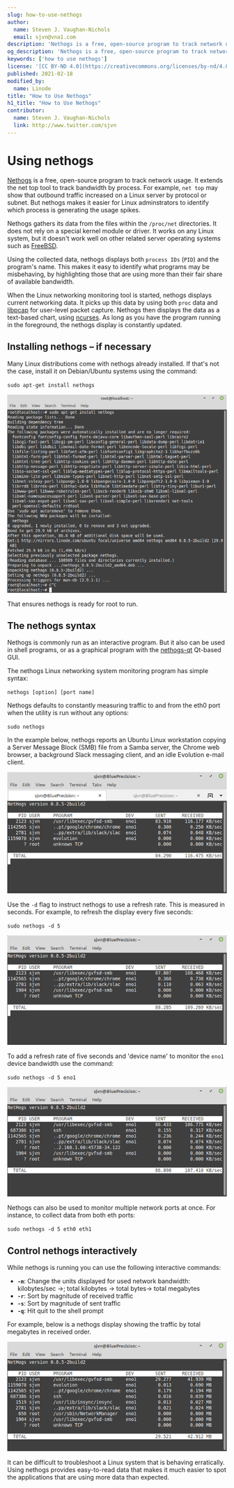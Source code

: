 ```yaml
---
slug: how-to-use-nethogs
author:
  name: Steven J. Vaughan-Nichols
  email: sjvn@vna1.com
description: 'Nethogs is a free, open-source program to track network usage. It extends the net top tool to track bandwidth by process. Here&#39;s how to install and use it.'
og_description: 'Nethogs is a free, open-source program to track network usage. It extends the net top tool to track bandwidth by process. Here&#39;s how to install and use it.'
keywords: ['how to use nethogs']
license: '[CC BY-ND 4.0](https://creativecommons.org/licenses/by-nd/4.0)'
published: 2021-02-18
modified_by:
  name: Linode
title: "How to Use Nethogs"
h1_title: "How to Use Nethogs"
contributor:
  name: Steven J. Vaughan-Nichols
  link: http://www.twitter.com/sjvn
---
```


# Using nethogs

[Nethogs](https://github.com/raboof/nethogs) is a free, open-source program to track network usage. It extends the net top tool to track bandwidth by process. For example, `net top` may show that outbound traffic increased on a Linux server by protocol or subnet. But nethogs makes it easier for Linux adminstrators to identify which process is generating the usage spikes.

Nethogs gathers its data from the files within the `/proc/net` directories. It does not rely on a special kernel module or driver. It works on any Linux system, but it doesn&#39;t work well on other related server operating systems such as [FreeBSD](https://www.freebsd.org/).

Using the collected data, nethogs displays both `process IDs` (`PID`) and the program&#39;s name. This makes it easy to identify what programs may be misbehaving, by highlighting those that are using more than their fair share of available bandwidth.

When the Linux networking monitoring tool is started, nethogs displays current networking data. It picks up this data by using both `proc` data and [libpcap](https://man7.org/linux/man-pages/man3/libcap.3.html) for user-level packet capture. Nethogs then displays the data as a text-based chart, using [ncurses](https://linux.die.net/man/3/ncurses). As long as you have the program running in the foreground, the nethogs display is constantly updated.

## Installing nethogs – if necessary

Many Linux distributions come with nethogs already installed. If that&#39;s not the case, install it on Debian/Ubuntu systems using the command:

`sudo apt-get install nethogs`

![sudo apt-get install nethogs](nethogs_01.png)

That ensures nethogs is ready for root to run.

## The nethogs syntax

Nethogs is commonly run as an interactive program. But it also can be used in shell programs, or as a graphical program with the [nethogs-qt](http://slist.lilotux.net/linux/nethogs-qt/index_en.html) Qt-based GUI.

The nethogs Linux networking system monitoring program has simple syntax:

`nethogs [option] [port name]`

Nethogs defaults to constantly measuring traffic to and from the eth0 port when the utility is run without any options:

`sudo nethogs`

In the example below, nethogs reports an Ubuntu Linux workstation copying a Server Message Block (SMB) file from a Samba server, the Chrome web browser, a background Slack messaging client, and an idle Evolution e-mail client.

![sudo nethogs](nethogs_02.png)

Use the `-d` flag to instruct nethogs to use a refresh rate. This is measured in seconds. For example, to refresh the display every five seconds:

`sudo nethogs -d 5`

![sudo nethogs -d 5](nethogs_03.png)

To add a refresh rate of five seconds and &#39;device name&#39; to monitor the `eno1` device bandwidth use the command:

`sudo nethogs -d 5 eno1`

![sudo nethogs -d 5 eno1](nethogs_04.png)

Nethogs can also be used to monitor multiple network ports at once. For instance, to collect data from both eth ports:

`sudo nethogs -d 5 eth0 eth1`

## Control nethogs interactively

While nethogs is running you can use the following interactive commands:

- **`-m`**: Change the units displayed for used network bandwidth: kilobytes/sec ->; total kilobytes -> total bytes-> total megabytes
- **`-r`**: Sort by magnitude of received traffic
- **`-s`**: Sort by magnitude of sent traffic
- **`-q`**: Hit quit to the shell prompt

For example, below is a nethogs display showing the traffic by total megabytes in received order.

![nethogs display showing the traffic by total megabytes in received order](nethogs_05.png)

It can be difficult to troubleshoot a Linux system that is behaving erratically. Using nethogs provides easy-to-read data that makes it much easier to spot the applications that are using more data than expected.